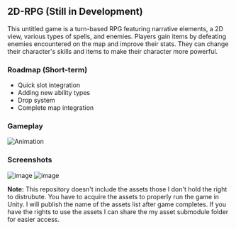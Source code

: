 ## 2D-RPG (Still in Development)

This untitled game is a turn-based RPG featuring narrative elements, a 2D view, various types of spells, and enemies. Players gain items by defeating enemies encountered on the map and improve their stats. They can change their character's skills and items to make their character more powerful.

### Roadmap (Short-term)
* Quick slot integration
* Adding new ability types
* Drop system
* Complete map integration

### Gameplay
![Animation](https://github.com/enes-ozdemir/2D-RPG/assets/41696219/3d34290d-22a4-4ef1-9417-28a6757294b7)
### Screenshots 
![image](https://github.com/enes-ozdemir/2D-RPG/assets/41696219/6285e46c-8d0b-42ac-8107-927d045d136d)
![image](https://github.com/enes-ozdemir/2D-RPG/assets/41696219/8f429d68-58d0-4e66-bef8-0e9b8443a524)

**Note:** This repository doesn't include the assets those I don't hold the right to distrubute. You have to acquire the assets to properly run the game in Unity. I will publish the name of the assets list after game completes. If you have the rights to use the assets I can share the my asset submodule folder for easier access.

